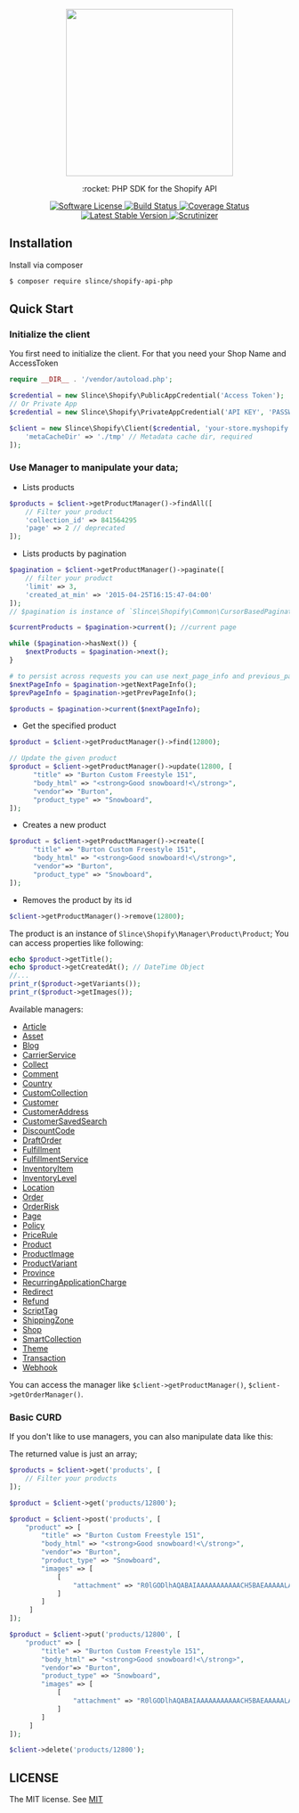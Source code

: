 <p align="center">
    <img src="https://cdn.shopify.com/shopify-marketing_assets/builds/19.0.0/shopify-full-color-black.svg" width="300"/> 
</p>

<p align="center">:rocket: PHP SDK for the Shopify API</p>

<p align="center">
    <a href="LICENSE" target="_blank">
        <img alt="Software License" src="https://img.shields.io/badge/license-MIT-brightgreen.svg?style=flat-square">
    </a>
    <a href="https://travis-ci.org/slince/shopify-api-php">
        <img src="https://img.shields.io/travis/slince/shopify-api-php/master.svg?style=flat-square" alt="Build Status">
    </a>
    <a href="https://codecov.io/github/slince/shopify-api-php">
        <img src="https://img.shields.io/codecov/c/github/slince/shopify-api-php.svg?style=flat-square" alt="Coverage Status">
    </a>
    <a href="https://packagist.org/packages/slince/shopify-api-php">
        <img src="https://img.shields.io/packagist/v/slince/shopify-api-php.svg?style=flat-square&amp;label=stable" alt="Latest Stable Version">
    </a>
    <a href="https://scrutinizer-ci.com/g/slince/shopify-api-php/?branch=master">
        <img src="https://img.shields.io/scrutinizer/g/slince/shopify-api-php.svg?style=flat-square" alt="Scrutinizer">
    </a>
</p>

## Installation

Install via composer

```bash
$ composer require slince/shopify-api-php
```

## Quick Start

### Initialize the client

You first need to initialize the client. For that you need your Shop Name and AccessToken

```php
require __DIR__ . '/vendor/autoload.php';

$credential = new Slince\Shopify\PublicAppCredential('Access Token');
// Or Private App
$credential = new Slince\Shopify\PrivateAppCredential('API KEY', 'PASSWORD', 'SHARED SECRET');

$client = new Slince\Shopify\Client($credential, 'your-store.myshopify.com', [
    'metaCacheDir' => './tmp' // Metadata cache dir, required
]);
```

### Use Manager to manipulate your data;

* Lists products
```php
$products = $client->getProductManager()->findAll([
    // Filter your product
    'collection_id' => 841564295
    'page' => 2 // deprecated
]);
```

* Lists products by pagination

```php
$pagination = $client->getProductManager()->paginate([
    // filter your product
    'limit' => 3,
    'created_at_min' => '2015-04-25T16:15:47-04:00'
]);
// $pagination is instance of `Slince\Shopify\Common\CursorBasedPagination`

$currentProducts = $pagination->current(); //current page

while ($pagination->hasNext()) {
    $nextProducts = $pagination->next();
}

# to persist across requests you can use next_page_info and previous_page_info
$nextPageInfo = $pagination->getNextPageInfo();
$prevPageInfo = $pagination->getPrevPageInfo();

$products = $pagination->current($nextPageInfo);
```

* Get the specified product
```php
$product = $client->getProductManager()->find(12800);

// Update the given product
$product = $client->getProductManager()->update(12800, [
      "title" => "Burton Custom Freestyle 151",
      "body_html" => "<strong>Good snowboard!<\/strong>",
      "vendor"=> "Burton",
      "product_type" => "Snowboard",
]);
```

* Creates a new product
```php
$product = $client->getProductManager()->create([
      "title" => "Burton Custom Freestyle 151",
      "body_html" => "<strong>Good snowboard!<\/strong>",
      "vendor"=> "Burton",
      "product_type" => "Snowboard",
]);
```

* Removes the product by its id
```php
$client->getProductManager()->remove(12800);
```
The product is an instance of `Slince\Shopify\Manager\Product\Product`; You can access properties like following:
 
```php
echo $product->getTitle();
echo $product->getCreatedAt(); // DateTime Object
//...
print_r($product->getVariants());
print_r($product->getImages());
```

Available managers:

- [Article](src/Service/Article/ArticleManagerInterface.php)
- [Asset](src/Service/Asset/AssetManagerInterface.php)
- [Blog](src/Service/Blog/BlogManagerInterface.php)
- [CarrierService](src/Service/CarrierService/CarrierServiceManagerInterface.php)
- [Collect](src/Service/Collect/CollectManagerInterface.php)
- [Comment](src/Service/Comment/CommentManagerInterface.php)
- [Country](src/Service/Country/CountryManagerInterface.php)
- [CustomCollection](src/Service/CustomCollection/CustomCollectionManagerInterface.php)
- [Customer](src/Service/Customer/CustomerManagerInterface.php)
- [CustomerAddress](src/Service/CustomerAddress/AddressManagerInterface.php)
- [CustomerSavedSearch](src/Service/CustomerSavedSearch/CustomerSavedSearchManagerInterface.php)
- [DiscountCode](src/Service/DiscountCode/DiscountCodeManagerInterface.php)
- [DraftOrder](src/Service/DraftOrder/DraftOrderManagerInterface.php)
- [Fulfillment](src/Service/Fulfillment/FulfillmentManagerInterface.php)
- [FulfillmentService](src/Service/FulfillmentService/FulfillmentServiceManagerInterface.php)
- [InventoryItem](src/Service/InventoryItem/InventoryItemManagerInterface.php)
- [InventoryLevel](src/Service/InventoryLevel/InventoryLevelManagerInterface.php)
- [Location](src/Service/Location/LocationManagerInterface.php)
- [Order](src/Service/Order/OrderManagerInterface.php)
- [OrderRisk](src/Service/OrderRisk/RiskManagerInterface.php)
- [Page](src/Service/Page/PageManagerInterface.php)
- [Policy](src/Service/Policy/PolicyManagerInterface.php)
- [PriceRule](src/Service/PriceRule/PriceRuleManagerInterface.php)
- [Product](src/Service/Product/ProductManagerInterface.php)
- [ProductImage](src/Service/ProductImage/ImageManagerInterface.php)
- [ProductVariant](src/Service/ProductVariant/VariantManagerInterface.php)
- [Province](src/Service/Province/ProvinceManagerInterface.php)
- [RecurringApplicationCharge](src/Service/RecurringApplicationCharge/RecurringApplicationChargeManagerInterface.php)
- [Redirect](src/Service/Redirect/RedirectManagerInterface.php)
- [Refund](src/Service/Refund/RefundManagerInterface.php)
- [ScriptTag](src/Service/ScriptTag/ScriptTagManagerInterface.php)
- [ShippingZone](src/Service/ShippingZone/ShippingZoneManagerInterface.php)
- [Shop](src/Service/Shop/ShopManagerInterface.php)
- [SmartCollection](src/Service/SmartCollection/SmartCollectionManagerInterface.php)
- [Theme](src/Service/Theme/ThemeManagerInterface.php)
- [Transaction](src/Service/Transaction/TransactionManagerInterface.php)
- [Webhook](src/Service/Webhook/WebhookManagerInterface.php)

You can access the manager like `$client->getProductManager()`, `$client->getOrderManager()`. 

### Basic CURD

If you don't like to use managers, you can also manipulate data like this: 

The returned value is just an array;

```php
$products = $client->get('products', [
    // Filter your products
]);

$product = $client->get('products/12800');

$product = $client->post('products', [
    "product" => [
        "title" => "Burton Custom Freestyle 151",
        "body_html" => "<strong>Good snowboard!<\/strong>",
        "vendor"=> "Burton",
        "product_type" => "Snowboard",
        "images" => [
            [ 
                "attachment" => "R0lGODlhAQABAIAAAAAAAAAAACH5BAEAAAAALAAAAAABAAEAAAICRAEAOw==\n"
            ]
        ]
     ]
]);

$product = $client->put('products/12800', [
    "product" => [
        "title" => "Burton Custom Freestyle 151",
        "body_html" => "<strong>Good snowboard!<\/strong>",
        "vendor"=> "Burton",
        "product_type" => "Snowboard",
        "images" => [
            [ 
                "attachment" => "R0lGODlhAQABAIAAAAAAAAAAACH5BAEAAAAALAAAAAABAAEAAAICRAEAOw==\n"
            ]
        ]
     ]
]);

$client->delete('products/12800');
```

## LICENSE

The MIT license. See [MIT](https://opensource.org/licenses/MIT)
